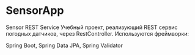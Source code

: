 # SensorApp
Sensor REST Service
Учебный проект, реализующий REST сервис погодных датчиков, через RestController. 
Используются фреймворки:

Spring Boot, Spring Data JPA, Spring Validator
